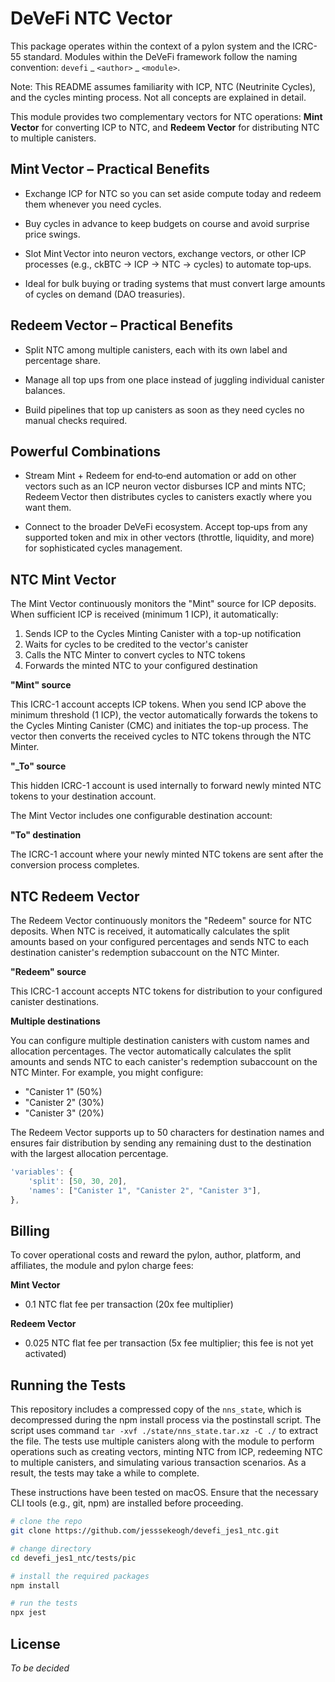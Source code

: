 # DeVeFi NTC Vector
This package operates within the context of a pylon system and the ICRC-55 standard. Modules within the DeVeFi framework follow the naming convention: `devefi` _ `<author>` _ `<module>`.

Note: This README assumes familiarity with ICP, NTC (Neutrinite Cycles), and the cycles minting process. Not all concepts are explained in detail.

This module provides two complementary vectors for NTC operations: **Mint Vector** for converting ICP to NTC, and **Redeem Vector** for distributing NTC to multiple canisters.

## Mint Vector – Practical Benefits
- Exchange ICP for NTC so you can set aside compute today and redeem them whenever you need cycles.

- Buy cycles in advance to keep budgets on course and avoid surprise price swings.

- Slot Mint Vector into neuron vectors, exchange vectors, or other ICP processes (e.g., ckBTC → ICP → NTC → cycles) to automate top‑ups.

- Ideal for bulk buying or trading systems that must convert large amounts of cycles on demand (DAO treasuries).

## Redeem Vector – Practical Benefits
- Split NTC among multiple canisters, each with its own label and percentage share.

- Manage all top ups from one place instead of juggling individual canister balances.

- Build pipelines that top up canisters as soon as they need cycles no manual checks required.

## Powerful Combinations
- Stream Mint + Redeem for end‑to‑end automation or add on other vectors such as an ICP neuron vector disburses ICP and mints NTC; Redeem Vector then distributes cycles to canisters exactly where you want them.

- Connect to the broader DeVeFi ecosystem. Accept top‑ups from any supported token and mix in other vectors (throttle, liquidity, and more) for sophisticated cycles management.

## NTC Mint Vector

The Mint Vector continuously monitors the "Mint" source for ICP deposits. When sufficient ICP is received (minimum 1 ICP), it automatically:
1. Sends ICP to the Cycles Minting Canister with a top-up notification
2. Waits for cycles to be credited to the vector's canister
3. Calls the NTC Minter to convert cycles to NTC tokens
4. Forwards the minted NTC to your configured destination

**"Mint" source**

This ICRC-1 account accepts ICP tokens. When you send ICP above the minimum threshold (1 ICP), the vector automatically forwards the tokens to the Cycles Minting Canister (CMC) and initiates the top-up process. The vector then converts the received cycles to NTC tokens through the NTC Minter.

**"_To" source**

This hidden ICRC-1 account is used internally to forward newly minted NTC tokens to your destination account.

The Mint Vector includes one configurable destination account:

**"To" destination**

The ICRC-1 account where your newly minted NTC tokens are sent after the conversion process completes.

## NTC Redeem Vector

The Redeem Vector continuously monitors the "Redeem" source for NTC deposits. When NTC is received, it automatically calculates the split amounts based on your configured percentages and sends NTC to each destination canister's redemption subaccount on the NTC Minter.

**"Redeem" source**

This ICRC-1 account accepts NTC tokens for distribution to your configured canister destinations.

**Multiple destinations**

You can configure multiple destination canisters with custom names and allocation percentages. The vector automatically calculates the split amounts and sends NTC to each canister's redemption subaccount on the NTC Minter. For example, you might configure:
- "Canister 1" (50%)
- "Canister 2" (30%) 
- "Canister 3" (20%)

The Redeem Vector supports up to 50 characters for destination names and ensures fair distribution by sending any remaining dust to the destination with the largest allocation percentage.

```javascript
'variables': {
    'split': [50, 30, 20],
    'names': ["Canister 1", "Canister 2", "Canister 3"],
},
```

## Billing

To cover operational costs and reward the pylon, author, platform, and affiliates, the module and pylon charge fees:

**Mint Vector**
- 0.1 NTC flat fee per transaction (20x fee multiplier)

**Redeem Vector**  
- 0.025 NTC flat fee per transaction (5x fee multiplier; this fee is not yet activated)

## Running the Tests

This repository includes a compressed copy of the `nns_state`, which is decompressed during the npm install process via the postinstall script. The script uses command `tar -xvf ./state/nns_state.tar.xz -C ./` to extract the file. The tests use multiple canisters along with the module to perform operations such as creating vectors, minting NTC from ICP, redeeming NTC to multiple canisters, and simulating various transaction scenarios. As a result, the tests may take a while to complete.

These instructions have been tested on macOS. Ensure that the necessary CLI tools (e.g., git, npm) are installed before proceeding.

```bash
# clone the repo
git clone https://github.com/jesssekeogh/devefi_jes1_ntc.git

# change directory
cd devefi_jes1_ntc/tests/pic

# install the required packages
npm install

# run the tests
npx jest
```

## License

*To be decided*